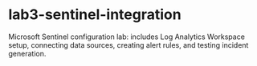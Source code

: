 # lab3-sentinel-integration
Microsoft Sentinel configuration lab: includes Log Analytics Workspace setup, connecting data sources, creating alert rules, and testing incident generation.
